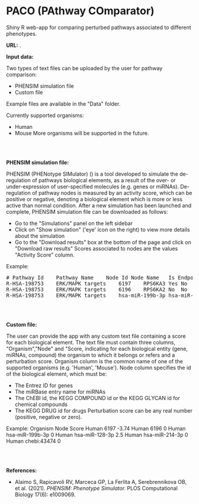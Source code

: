 # PACO (PAthway COmparator)
Shiny R web-app for comparing perturbed pathways associated to different phenotypes.

<b>URL:</b>
<a href="https://alpha.dmi.unict.it/shiny/users/gmicale/PathwayComparator/"></a>.

<b>Input data:</b>

Two types of text files can be uploaded by the user for pathway comparison:
- PHENSIM simulation file
- Custom file

Example files are available in the "Data" folder.

Currently supported organisms:
- Human
- Mouse
More organisms will be supported in the future.

<br/><br/>

<b>PHENSIM simulation file:</b>

PHENSIM (PHENotype SIMulator) (<a href="https://phensim.tech/"></a>) is a tool developed to simulate the de-regulation of pathways biological elements, as a result of the over- or under-expression of user-specified molecules (e.g. genes or miRNAs).
De-regulation of pathway nodes is measured by an activity score, which can be positive or negative, denoting a biological element which is more or less active than normal condition.
After a new simulation has been launched and complete, PHENSIM simulation file can be downloaded as follows:
- Go to the "Simulations" panel on the left sidebar
- Click on "Show simulation" ('eye' icon on the right) to view more details about the simulation
- Go to the "Download results" box at the bottom of the page and click on "Download raw results"
Scores associated to nodes are the values "Activity Score" column.

Example:

<pre>
# Pathway Id	Pathway Name	Node Id	Node Name	Is Endpoint	Is Direct Target	Activity Score	P-Value	Adjusted P-Value	Log-Probabilities (Activation, Inhibition, Others)	Pathway Activity Score	Pathway p-value	Pathway Adjusted p-value	Pathway Log-Probabilities (Activation, Inhibition, Others)	Direct Targets	Average Node Perturbation	Average Pathway Perturbation
R-HSA-198753	ERK/MAPK targets	6197	RPS6KA3	Yes	No	0.0	0.9980000000000008	1.0	-20.72326583994641,-20.72326583994641,-1.999999945436137E-9	0.0	0.5760000000000004	1.0	-20.72326583994641,-20.72326583994641,-1.999999945436137E-9		0.0	-2.4006391023997053E-5
R-HSA-198753	ERK/MAPK targets	6196	RPS6KA2	No	No	0.0	0.9960000000000008	1.0	-20.72326583994641,-20.72326583994641,-1.999999945436137E-9	0.0	0.5760000000000004	1.0	-20.72326583994641,-20.72326583994641,-1.999999945436137E-9		0.0	-2.4006391023997053E-5
R-HSA-198753	ERK/MAPK targets	hsa-miR-199b-3p	hsa-miR-199b-3p	No	No	0.0	0.9970000000000008	1.0	-20.72326583994641,-20.72326583994641,-1.999999945436137E-9	0.0	0.5760000000000004	1.0	-20.72326583994641,-20.72326583994641,-1.999999945436137E-9		-6.314636151692764E-13	-2.4006391023997053E-5
</pre>

<br/><br/>

<b>Custom file:</b>

The user can provide the app with any custom text file containing a score for each biological element.
The text file must contain three columns, "Organism","Node" and "Score, indicating for each biological entity (gene, miRNAs, compound) the organism to which it belongs or refers and a perturbation score.
Organism column is the common name of one of the supported organisms (e.g. 'Human', 'Mouse').
Node column specifies the id of the biological element, which must be: 
- The Entrez ID for genes
- The miRBase entry name for miRNAs
- The ChEBI id, the KEGG COMPOUND id or the KEGG GLYCAN id for chemical compounds
- The KEGG DRUG id for drugs
Perturbation score can be any real number (positive, negative or zero).

Example:
Organism	Node	Score
Human	6197	-3.74
Human	6196	0
Human	hsa-miR-199b-3p	0
Human	hsa-miR-128-3p	2.5
Human	hsa-miR-214-3p	0
Human	chebi:43474	0

<br/><br/>

<b>References:</b>

- Alaimo S, Rapicavoli RV, Marceca GP, La Ferlita A, Serebrennikova OB, et al. (2021). <i>PHENSIM: Phenotype Simulator.</i> PLOS Computational Biology 17(6): e1009069. <a href="https://doi.org/10.1371/journal.pcbi.1009069"></a>

<br/><br/>
